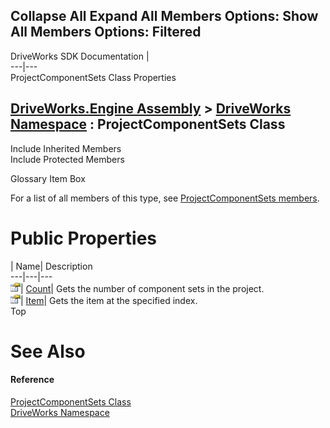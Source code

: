 Collapse All Expand All Members Options: Show All  Members Options: Filtered   
---  
DriveWorks SDK Documentation  |   
---|---  
ProjectComponentSets Class Properties   
  
[DriveWorks.Engine Assembly](topic2156.md) > [DriveWorks Namespace](topic2159.md) : ProjectComponentSets Class  
---  
  
Include Inherited Members    
Include Protected Members    


Glossary Item Box

For a list of all members of this type, see [ProjectComponentSets members](topic4144.md).

# Public Properties

| Name| Description  
---|---|---  
![Public Property](dotnetimages/publicProperty.gif)| [Count](topic4156.md)| Gets the number of component sets in the project.   
![Public Property](dotnetimages/publicProperty.gif)| [Item](topic4157.md)| Gets the item at the specified index.   
Top

# See Also

#### Reference

[ProjectComponentSets Class](topic4143.md)   
[DriveWorks Namespace](topic2159.md)


